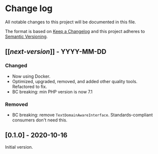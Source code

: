 # Change log
All notable changes to this project will be documented in this file.

The format is based on [Keep a Changelog](http://keepachangelog.com/)
and this project adheres to [Semantic Versioning](http://semver.org/).

## [[*next-version*]] - YYYY-MM-DD
### Changed
- Now using Docker.
- Optimized, upgraded, removed, and added other quality tools. Refactored to fix.
- BC breaking: min PHP version is now 7.1

### Removed
- BC breaking: remove `TextDomainAwareInterface`. Standards-compliant consumers don't need this.

## [0.1.0] - 2020-10-16
Initial version.
